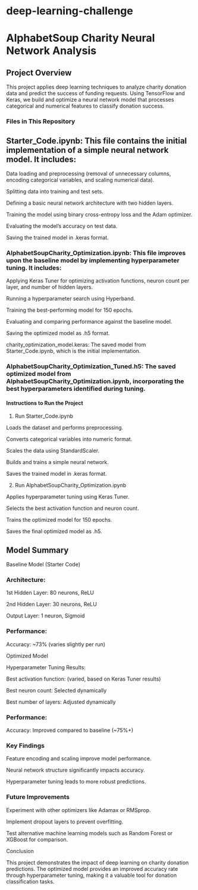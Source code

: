 # deep-learning-challenge
# AlphabetSoup Charity Neural Network Analysis

## Project Overview

This project applies deep learning techniques to analyze charity donation data and predict the success of funding requests. Using TensorFlow and Keras, we build and optimize a neural network model that processes categorical and numerical features to classify donation success.

### Files in This Repository

## Starter_Code.ipynb: This file contains the initial implementation of a simple neural network model. It includes:
 
Data loading and preprocessing (removal of unnecessary columns, encoding categorical variables, and scaling numerical data).

Splitting data into training and test sets.

Defining a basic neural network architecture with two hidden layers.

Training the model using binary cross-entropy loss and the Adam optimizer.

Evaluating the model’s accuracy on test data.

Saving the trained model in .keras format.

### AlphabetSoupCharity_Optimization.ipynb: This file improves upon the baseline model by implementing hyperparameter tuning. It includes:

Applying Keras Tuner for optimizing activation functions, neuron count per layer, and number of hidden layers.

Running a hyperparameter search using Hyperband.

Training the best-performing model for 150 epochs.

Evaluating and comparing performance against the baseline model.

Saving the optimized model as .h5 format.

charity_optimization_model.keras: The saved model from Starter_Code.ipynb, which is the initial implementation.

### AlphabetSoupCharity_Optimization_Tuned.h5: The saved optimized model from AlphabetSoupCharity_Optimization.ipynb, incorporating the best hyperparameters identified during tuning.

#### Instructions to Run the Project

1. Run Starter_Code.ipynb

Loads the dataset and performs preprocessing.

Converts categorical variables into numeric format.

Scales the data using StandardScaler.

Builds and trains a simple neural network.

Saves the trained model in .keras format.

2. Run AlphabetSoupCharity_Optimization.ipynb

Applies hyperparameter tuning using Keras Tuner.

Selects the best activation function and neuron count.

Trains the optimized model for 150 epochs.

Saves the final optimized model as .h5.

## Model Summary

Baseline Model (Starter Code)

### Architecture:

1st Hidden Layer: 80 neurons, ReLU

2nd Hidden Layer: 30 neurons, ReLU

Output Layer: 1 neuron, Sigmoid

### Performance:

Accuracy: ~73% (varies slightly per run)

Optimized Model

Hyperparameter Tuning Results:

Best activation function: (varied, based on Keras Tuner results)

Best neuron count: Selected dynamically

Best number of layers: Adjusted dynamically

### Performance:

Accuracy: Improved compared to baseline (~75%+)

### Key Findings

Feature encoding and scaling improve model performance.

Neural network structure significantly impacts accuracy.

Hyperparameter tuning leads to more robust predictions.

### Future Improvements

Experiment with other optimizers like Adamax or RMSprop.

Implement dropout layers to prevent overfitting.

Test alternative machine learning models such as Random Forest or XGBoost for comparison.

Conclusion

This project demonstrates the impact of deep learning on charity donation predictions. The optimized model provides an improved accuracy rate through hyperparameter tuning, making it a valuable tool for donation classification tasks.

